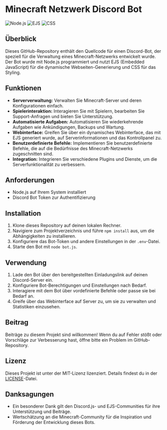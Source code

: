 # Minecraft Netzwerk Discord Bot

![Node.js](https://img.shields.io/badge/Node.js-Programmierung-black?style=for-the-badge&logo=node.js)
![EJS](https://img.shields.io/badge/EJS-Vorlage-black?style=for-the-badge&logo=ejs)
![CSS](https://img.shields.io/badge/CSS-Styling-black?style=for-the-badge&logo=css3)

## Überblick

Dieses GitHub-Repository enthält den Quellcode für einen Discord-Bot, der speziell für die Verwaltung eines Minecraft-Netzwerks entwickelt wurde. Der Bot wurde mit Node.js programmiert und nutzt EJS (Embedded JavaScript) für die dynamische Webseiten-Generierung und CSS für das Styling.

## Funktionen

- **Serververwaltung:** Verwalten Sie Minecraft-Server und deren Konfigurationen einfach.
- **Spielerinteraktion:** Interagieren Sie mit Spielern, bearbeiten Sie Support-Anfragen und bieten Sie Unterstützung.
- **Automatisierte Aufgaben:** Automatisieren Sie wiederkehrende Aufgaben wie Ankündigungen, Backups und Wartung.
- **Webinterface:** Greifen Sie über ein dynamisches Webinterface, das mit EJS generiert wurde, auf Serverinformationen und das Kontrollpanel zu.
- **Benutzerdefinierte Befehle:** Implementieren Sie benutzerdefinierte Befehle, die auf die Bedürfnisse des Minecraft-Netzwerks zugeschnitten sind.
- **Integration:** Integrieren Sie verschiedene Plugins und Dienste, um die Serverfunktionalität zu verbessern.

## Anforderungen

- Node.js auf Ihrem System installiert
- Discord Bot Token zur Authentifizierung

## Installation

1. Klone dieses Repository auf deinen lokalen Rechner.
2. Navigiere zum Projektverzeichnis und führe `npm install` aus, um die Abhängigkeiten zu installieren.
3. Konfiguriere das Bot-Token und andere Einstellungen in der `.env`-Datei.
4. Starte den Bot mit `node bot.js`.

## Verwendung

1. Lade den Bot über den bereitgestellten Einladungslink auf deinen Discord-Server ein.
2. Konfiguriere Bot-Berechtigungen und Einstellungen nach Bedarf.
3. Interagiere mit dem Bot über vordefinierte Befehle oder passe sie bei Bedarf an.
4. Greife über das Webinterface auf Server zu, um sie zu verwalten und Statistiken einzusehen.

## Beitrag

Beiträge zu diesem Projekt sind willkommen! Wenn du auf Fehler stößt oder Vorschläge zur Verbesserung hast, öffne bitte ein Problem im GitHub-Repository.

## Lizenz

Dieses Projekt ist unter der MIT-Lizenz lizenziert. Details findest du in der [LICENSE](LICENSE)-Datei.

## Danksagungen

- Ein besonderer Dank gilt den Discord.js- und EJS-Communities für ihre Unterstützung und Beiträge.
- Wertschätzung an die Minecraft-Community für die Inspiration und Förderung der Entwicklung dieses Bots.